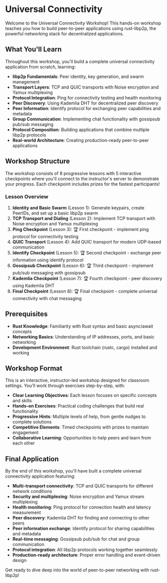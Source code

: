 # Universal Connectivity

Welcome to the Universal Connectivity Workshop! This hands-on workshop teaches you how to build peer-to-peer applications using rust-libp2p, the powerful networking stack for decentralized applications.

## What You'll Learn

Throughout this workshop, you'll build a complete universal connectivity application from scratch, learning:

- **libp2p Fundamentals**: Peer identity, key generation, and swarm management
- **Transport Layers**: TCP and QUIC transports with Noise encryption and Yamux multiplexing
- **Protocol Integration**: Ping for connectivity testing and health monitoring
- **Peer Discovery**: Using Kademlia DHT for decentralized peer discovery
- **Peer Information**: Identify protocol for exchanging peer capabilities and metadata
- **Group Communication**: Implementing chat functionality with gossipsub pub/sub messaging
- **Protocol Composition**: Building applications that combine multiple libp2p protocols
- **Real-world Architecture**: Creating production-ready peer-to-peer applications

## Workshop Structure

The workshop consists of 8 progressive lessons with 5 interactive checkpoints where you'll connect to the instructor's server to demonstrate your progress. Each checkpoint includes prizes for the fastest participants!

### Lesson Overview

1. **Identity and Basic Swarm** (Lesson 1): Generate keypairs, create PeerIDs, and set up a basic libp2p swarm
2. **TCP Transport and Dialing** (Lesson 2): Implement TCP transport with Noise encryption and Yamux multiplexing
3. **Ping Checkpoint** (Lesson 3): 🏆 First checkpoint - implement ping protocol for connectivity testing
4. **QUIC Transport** (Lesson 4): Add QUIC transport for modern UDP-based communication
5. **Identify Checkpoint** (Lesson 5): 🏆 Second checkpoint - exchange peer information using identify protocol
6. **Gossipsub Checkpoint** (Lesson 6): 🏆 Third checkpoint - implement pub/sub messaging with gossipsub
7. **Kademlia Checkpoint** (Lesson 7): 🏆 Fourth checkpoint - peer discovery using Kademlia DHT
8. **Final Checkpoint** (Lesson 8): 🏆 Final checkpoint - complete universal connectivity with chat messaging

## Prerequisites

- **Rust Knowledge**: Familiarity with Rust syntax and basic async/await concepts
- **Networking Basics**: Understanding of IP addresses, ports, and basic networking
- **Development Environment**: Rust toolchain (rustc, cargo) installed and working

## Workshop Format

This is an interactive, instructor-led workshop designed for classroom settings. You'll work through exercises step-by-step, with:

- **Clear Learning Objectives**: Each lesson focuses on specific concepts and skills
- **Hands-on Exercises**: Practical coding challenges that build real functionality
- **Progressive Hints**: Multiple levels of help, from gentle nudges to complete solutions
- **Competitive Elements**: Timed checkpoints with prizes to maintain engagement
- **Collaborative Learning**: Opportunities to help peers and learn from each other

## Final Application

By the end of this workshop, you'll have built a complete universal connectivity application featuring:

- **Multi-transport connectivity**: TCP and QUIC transports for different network conditions
- **Security and multiplexing**: Noise encryption and Yamux stream multiplexing
- **Health monitoring**: Ping protocol for connection health and latency measurement
- **Peer discovery**: Kademlia DHT for finding and connecting to other peers
- **Peer information exchange**: Identify protocol for sharing capabilities and metadata
- **Real-time messaging**: Gossipsub pub/sub for chat and group communication
- **Protocol integration**: All libp2p protocols working together seamlessly
- **Production-ready architecture**: Proper error handling and event-driven design

Get ready to dive deep into the world of peer-to-peer networking with rust-libp2p!
